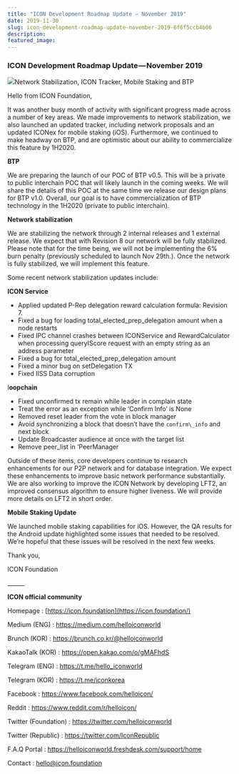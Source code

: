 ```yaml
---
title: "ICON Development Roadmap Update — November 2019"
date: 2019-11-30
slug: icon-development-roadmap-update-november-2019-6f6f5ccb4b06
description:
featured_image:
---
```


### ICON Development Roadmap Update — November 2019

![](https://cdn-images-1.medium.com/max/800/1*-kIcFMwG4-WBPsQK-axM1g.png)Network Stabilization, ICON Tracker, Mobile Staking and BTP

Hello from ICON Foundation,

It was another busy month of activity with significant progress made across a number of key areas. We made improvements to network stabilization, we also launched an updated tracker, including network proposals and an updated ICONex for mobile staking (iOS). Furthermore, we continued to make headway on BTP, and are optimistic about our ability to commercialize this feature by 1H2020.

**BTP**

We are preparing the launch of our POC of BTP v0.5. This will be a private to public interchain POC that will likely launch in the coming weeks. We will share the details of this POC at the same time we release our design plans for BTP v1.0. Overall, our goal is to have commercialization of BTP technology in the 1H2020 (private to public interchain).

**Network stabilization**

We are stabilizing the network through 2 internal releases and 1 external release. We expect that with Revision 8 our network will be fully stabilized. Please note that for the time being, we will not be implementing the 6% burn penalty (previously scheduled to launch Nov 29th.). Once the network is fully stabilized, we will implement this feature.

Some recent network stabilization updates include:

**ICON Service**

* Applied updated P-Rep delegation reward calculation formula: Revision 7.
* Fixed a bug for loading total\_elected\_prep\_delegation amount when a node restarts
* Fixed IPC channel crashes between ICONService and RewardCalculator when processing queryIScore request with an empty string as an address parameter
* Fixed a bug for total\_elected\_prep\_delegation amount
* Fixed a minor bug on setDelegation TX
* Fixed IISS Data corruption

l**oopchain**

* Fixed unconfirmed tx remain while leader in complain state
* Treat the error as an exception while ‘Confirm Info’ is None
* Removed reset leader from the vote in block manager
* Avoid synchronizing a block that doesn’t have the `confirm\_info` and next block
* Update Broadcaster audience at once with the target list
* Remove peer\_list in ‘PeerManager

Outside of these items, core developers continue to research enhancements for our P2P network and for database integration. We expect these enhancements to improve basic network performance substantially. We are also working to improve the ICON Network by developing LFT2, an improved consensus algorithm to ensure higher liveness. We will provide more details on LFT2 in short order.

**Mobile Staking Update**

We launched mobile staking capabilities for iOS. However, the QA results for the Android update highlighted some issues that needed to be resolved. We’re hopeful that these issues will be resolved in the next few weeks.

Thank you,

ICON Foundation

\_\_\_\_\_\_

**ICON official community**

Homepage : [https://icon.foundation](https://icon.foundation/)

Medium (ENG) : <https://medium.com/helloiconworld>

Brunch (KOR) : <https://brunch.co.kr/@helloiconworld>

KakaoTalk (KOR) : <https://open.kakao.com/o/gMAFhdS>

Telegram (ENG) : <https://t.me/hello_iconworld>

Telegram (KOR) : <https://t.me/iconkorea>

Facebook : <https://www.facebook.com/helloicon/>

Reddit : <https://www.reddit.com/r/helloicon/>

Twitter (Foundation) : <https://twitter.com/helloiconworld>

Twitter (Republic) : <https://twitter.com/IconRepublic>

F.A.Q Portal : <https://helloiconworld.freshdesk.com/support/home>

Contact : [hello@icon.foundation](http://hello@icon.foundation/)

